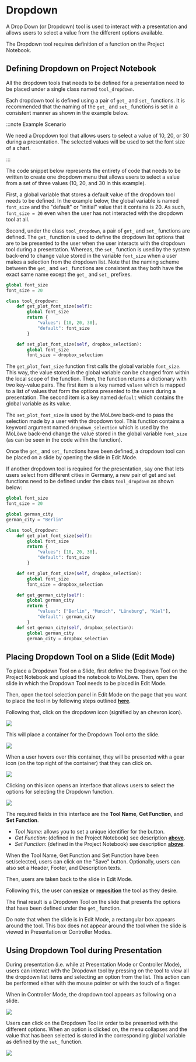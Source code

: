 # Dropdown

A Drop Down (or Dropdown) tool is used to interact with a presentation and allows users to select a value from the different options available.

The Dropdown tool requires definition of a function on the Project Notebook.

## **Defining Dropdown on Project Notebook**

All the dropdown tools that needs to be defined for a presentation need to be placed under a single class named `tool_dropdown`.

Each dropdown tool is defined using a pair of `get_` and `set_` functions. It is recommended that the naming of the `get_` and `set_` functions is set in a consistent manner as shown in the example below.

:::note Example Scenario

We need a Dropdown tool that allows users to select a value of 10, 20, or 30 during a presentation. The selected values will be used to set the font size of a chart.

:::

The code snippet below represents the entirety of code that needs to be written to create one dropdown menu that allows users to select a value from a set of three values (10, 20, and 30 in this example).

First, a global variable that stores a default value of the dropdown tool needs to be defined. In the example below, the global variable is named `font_size` and the "default" or "initial" value that it contains is 20. As such, `font_size = 20` even when the user has not interacted with the dropdown tool at all.

Second, under the class `tool_dropdown`, a pair of `get_` and `set_` functions are defined. The `get_` function is used to define the dropdown list options that are to be presented to the user when the user interacts with the dropdown tool during a presentation. Whereas, the `set_` function is used by the system back-end to change value stored in the variable `font_size` when a user makes a selection from the dropdown list. Note that the naming scheme between the `get_` and `set_` functions are consistent as they both have the exact same name except the `get_` and `set_` prefixes.

```python
global font_size
font_size = 20

class tool_dropdown:
    def get_plot_font_size(self):
        global font_size
        return {
            "values": [10, 20, 30],
            "default": font_size
        }

    def set_plot_font_size(self, dropbox_selection):
        global font_size
        font_size = dropbox_selection
```

The `get_plot_font_size` function first calls the global variable `font_size`. This way, the value stored in the global variable can be changed from within the local scope of the function. Then, the function returns a dictionary with two key-value pairs. The first item is a key named `values` which is mapped to a list of values that form the options presented to the users during a presentation. The second item is a key named `default` which contains the global variable as its value.

The `set_plot_font_size` is used by the MoLöwe back-end to pass the selection made by a user with the dropdown tool. This function contains a keyword argument named `dropdown_selection` which is used by the MoLöwe back-end change the value stored in the global variable `font_size` (as can be seen in the code within the function).

Once the `get_` and `set_` functions have been defined, a dropdown tool can be placed on a slide by opening the slide in Edit Mode.

If another dropdown tool is required for the presentation, say one that lets users select from different cities in Germany, a new pair of get and set functions need to be defined under the class `tool_dropdown` as shown below:

```python
global font_size
font_size = 20

global german_city
german_city = "Berlin"

class tool_dropdown:
    def get_plot_font_size(self):
        global font_size
        return {
            "values": [10, 20, 30],
            "default": font_size
        }

    def set_plot_font_size(self, dropbox_selection):
        global font_size
        font_size = dropbox_selection

    def get_german_city(self):
        global german_city
        return {
            "values": ["Berlin", "Munich", "Lüneburg", "Kiel"],
            "default": german_city
        }
    def set_german_city(self, dropbox_selection):
        global german_city
        german_city = dropbox_selection
```

## **Placing Dropdown Tool on a Slide (Edit Mode)**

To place a Dropdown Tool on a Slide, first define the Dropdown Tool on the Project Notebook and upload the notebook to MoLöwe. Then, open the slide in which the Dropdown Tool needs to be placed in Edit Mode.

Then, open the tool selection panel in Edit Mode on the page that you want to place the tool in by following steps outlined [**here**](docs/02-the-interface/05_slides.md#4-editing-slides-edit-mode).

Following that, click on the dropdown icon (signified by an chevron icon).

![](/img/doc/62_dropdown.jpg)

This will place a container for the Dropdown Tool onto the slide.

![](/img/doc/38_tool_field.jpg)

When a user hovers over this container, they will be presented with a gear icon (on the top right of the container) that they can click on.

![](/img/doc/39_hover_tool_container.jpg)

Clicking on this icon opens an interface that allows users to select the options for selecting the Dropdown function.

![](/img/doc/62_dropdown_2.jpg)

The required fields in this interface are the **Tool Name**, **Get Function**, and **Set Function**.

* *Tool Name*: allows you to set a unique identifier for the button.
* *Get Function*: (defined in the Project Notebook) see description [**above**](#defining-dropdown-on-project-notebook).
* *Set Function*: (defined in the Project Notebook) see description [**above**](#defining-dropdown-on-project-notebook).

When the Tool Name, Get Function and Set Function have been set/selected, users can click on the "Save" button. Optionally, users can also set a Header, Footer, and Description texts.

Then, users are taken back to the slide in Edit Mode.

Following this, the user can [**resize**](00_overview.md#resize-a-tool) or [**reposition**](00_overview.md#reposition-a-tool) the tool as they desire.

The final result is a Dropdown Tool on the slide that presents the options that have been defined under the `get_` function.

Do note that when the slide is in Edit Mode, a rectangular box appears around the tool. This box does not appear around the tool when the slide is viewed in Presentation or Controller Modes.

## **Using Dropdown Tool during Presentation**

During presentation (i.e. while at Presentation Mode or Controller Mode), users can interact with the Dropdown tool by pressing on the tool to view all the dropdown list items and selecting an option from the list. This action can be performed either with the mouse pointer or with the touch of a finger.

When in Controller Mode, the dropdown tool appears as following on a slide.

![](/img/doc/62_dropdown_3.jpg)

Users can click on the Dropdown Tool in order to be presented with the different options. When an option is clicked on, the menu collapses and the value that has been selected is stored in the corresponding global variable as defined by the `set_` function.

![](/img/doc/62_dropdown_4.jpg)
